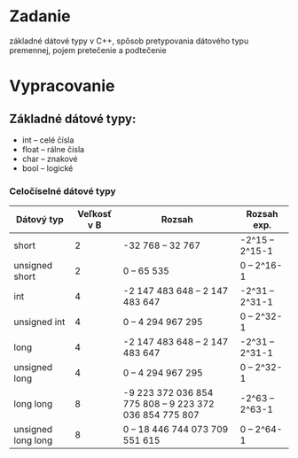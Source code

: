 # Zadanie

základné dátové typy v C++, spôsob pretypovania dátového typu premennej, pojem pretečenie a podtečenie

# Vypracovanie

## Základné dátové typy:

- int – celé čísla
- float – rálne čísla
- char – znakové
- bool – logické

### Celočíselné dátové typy

| Dátový typ         | Veľkosť v B | Rozsah                                                 | Rozsah exp.    |
| ------------------ | ----------- | ------------------------------------------------------ | -------------- |
| short              | 2           | -32 768 – 32 767                                       | -2^15 – 2^15-1 |
| unsigned short     | 2           | 0 – 65 535                                             | 0 – 2^16-1     |
| int                | 4           | -2 147 483 648 – 2 147 483 647                         | -2^31 – 2^31-1 |
| unsigned int       | 4           | 0 – 4 294 967 295                                      | 0 – 2^32-1     |
| long               | 4           | -2 147 483 648 – 2 147 483 647                         | -2^31 – 2^31-1 |
| unsigned long      | 4           | 0 – 4 294 967 295                                      | 0 – 2^32-1     |
| long long          | 8           | -9 223 372 036 854 775 808 – 9 223 372 036 854 775 807 | -2^63 – 2^63-1 |
| unsigned long long | 8           | 0 – 18 446 744 073 709 551 615                         | 0 – 2^64-1     |
